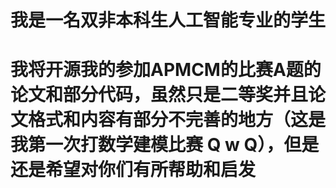 # 我是一名双非本科生人工智能专业的学生
# 我将开源我的参加APMCM的比赛A题的论文和部分代码，虽然只是二等奖并且论文格式和内容有部分不完善的地方（这是我第一次打数学建模比赛 Q w Q），但是还是希望对你们有所帮助和启发

